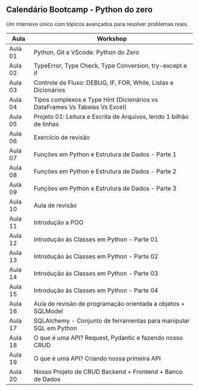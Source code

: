 ## Calendário Bootcamp - Python do zero

Um intensivo único com tópicos avançados para resolver problemas reais.

| Aula  | Workshop                                                                 |
|-------|--------------------------------------------------------------------------|
| Aula 01 | Python, Git e VScode: Python do Zero                                    |
| Aula 02 | TypeError, Type Check, Type Conversion, try-except e if                |
| Aula 03 | Controle de Fluxo: DEBUG, IF, FOR, While, Listas e Dicionários         |
| Aula 04 | Tipos complexos e Type Hint (Dicionários vs DataFrames Vs Tabelas Vs Excel) |
| Aula 05 | Projeto 01: Leitura e Escrita de Arquivos, lendo 1 bilhão de linhas    |
| Aula 06 | Exercício de revisão                                                    |
| Aula 07 | Funções em Python e Estrutura de Dados - Parte 1                       |
| Aula 08 | Funções em Python e Estrutura de Dados - Parte 2                       |
| Aula 09 | Funções em Python e Estrutura de Dados - Parte 3                       |
| Aula 10 | Aula de revisão                                                         |
| Aula 11 | Introdução a POO                                                        |
| Aula 12 | Introdução às Classes em Python - Parte 01                             |
| Aula 13 | Introdução às Classes em Python - Parte 02                             |
| Aula 14 | Introdução às Classes em Python - Parte 03                             |
| Aula 15 | Introdução às Classes em Python - Parte 04                             |
| Aula 16 | Aula de revisão de programação orientada a objetos + SQLModel          |
| Aula 17 | SQLAlchemy - Conjunto de ferramentas para manipular SQL em Python      |
| Aula 18 | O que é uma API? Request, Pydantic e fazendo nosso CRUD                |
| Aula 19 | O que é uma API? Criando nossa primeira API                            |
| Aula 20 | Nosso Projeto de CRUD Backend + Frontend + Banco de Dados              |
       